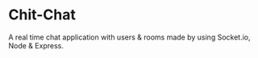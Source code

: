# Chit-Chat
A real time chat application with users &amp; rooms made by using Socket.io, Node &amp; Express.
